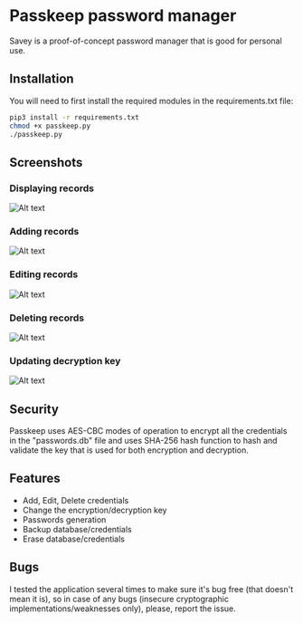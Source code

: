 # Passkeep password manager

Savey is a proof-of-concept password manager that is good for personal use.

## Installation

You will need to first install the required modules in the requirements.txt file:

```bash
pip3 install -r requirements.txt
chmod +x passkeep.py
./passkeep.py
```

## Screenshots
### Displaying records
![Alt text](/screenshots/display-records.png?raw=true)
### Adding records
![Alt text](/screenshots/add-records.png?raw=true)
### Editing records
![Alt text](/screenshots/edit-records.png?raw=true)
### Deleting records
![Alt text](/screenshots/delete-records.png?raw=true)
### Updating decryption key
![Alt text](/screenshots/update-decryption-key.png?raw=true)

## Security
Passkeep uses AES-CBC modes of operation to encrypt all the credentials in the "passwords.db" file and uses SHA-256 hash function to hash and validate the key that is used for both encryption and decryption.

## Features
* Add, Edit, Delete credentials
* Change the encryption/decryption key
* Passwords generation
* Backup database/credentials
* Erase database/credentials

## Bugs
I tested the application several times to make sure it's bug free (that doesn't mean it is), so in case of any bugs (insecure cryptographic implementations/weaknesses only), please, report the issue.